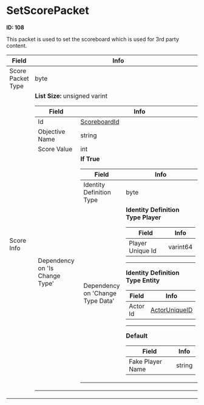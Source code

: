 # SetScorePacket

__ID: 108__

This packet is used to set the scoreboard which is used for 3rd party content.

<table><thead><tr><th>Field</th><th>Info</th></tr></thead><tbody>
<tr><td>Score Packet Type</td><td>byte</td></tr>
<tr><td>Score Info</td><td><b>List Size:</b> unsigned varint
  <table><thead><tr><th>Field</th><th>Info</th></tr></thead><tbody>
  <tr><td>Id</td><td><a href="../types/ScoreboardId.md">ScoreboardId</a></td></tr>
  <tr><td>Objective Name</td><td>string</td></tr>
  <tr><td>Score Value</td><td>int</td></tr>
  <tr><td>Dependency on 'Is Change Type'</td><td><b>If True</b><br>
    <table><thead><tr><th>Field</th><th>Info</th></tr></thead><tbody>
    <tr><td>Identity Definition Type</td><td>byte</td></tr>
    <tr><td>Dependency on 'Change Type Data'</td><td><b>Identity Definition Type Player</b><br>
      <table><thead><tr><th>Field</th><th>Info</th></tr></thead><tbody>
      <tr><td>Player Unique Id</td><td>varint64</td></tr>
      </tbody></table><hr>
      <b>Identity Definition Type Entity</b><br>
      <table><thead><tr><th>Field</th><th>Info</th></tr></thead><tbody>
      <tr><td>Actor Id</td><td><a href="../types/ActorUniqueID.md">ActorUniqueID</a></td></tr>
      </tbody></table><hr>
      <b>Default</b><br>
      <table><thead><tr><th>Field</th><th>Info</th></tr></thead><tbody>
      <tr><td>Fake Player Name</td><td>string</td></tr>
      </tbody></table></td></tr>
    </tbody></table></td></tr>
  </tbody></table></td></tr>
</tbody></table>